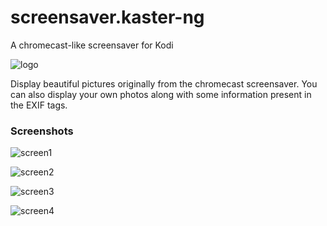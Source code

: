 # screensaver.kaster-ng

A chromecast-like screensaver for Kodi

![logo](https://github.com/nvmd/screensaver.kaster/raw/master/resources/images/icon.png)

Display beautiful pictures originally from the chromecast screensaver. You can also display your own photos along with some information present in the EXIF tags.

### Screenshots

![screen1](https://github.com/nvmd/screensaver.kaster/raw/master/resources/images/screenshot-1.png)

![screen2](https://github.com/nvmd/screensaver.kaster/raw/master/resources/images/screenshot-2.png)

![screen3](https://github.com/nvmd/screensaver.kaster/raw/master/resources/images/screenshot-3.png)

![screen4](https://github.com/nvmd/screensaver.kaster/raw/master/resources/images/screenshot-4.png)



